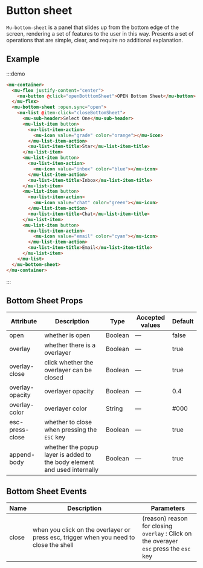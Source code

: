 # Button sheet

 `Mu-bottom-sheet` is a panel that slides up from the bottom edge of the screen, rendering a set of features to the user in this way. Presents a set of operations that are simple, clear, and require no additional explanation.

## Example

:::demo
```html
<mu-container>
  <mu-flex justify-content="center">
    <mu-button @click="openBotttomSheet">OPEN Bottom Sheet</mu-button>
  </mu-flex>
  <mu-bottom-sheet :open.sync="open">
    <mu-list @item-click="closeBottomSheet">
      <mu-sub-header>Select One</mu-sub-header>
      <mu-list-item button>
        <mu-list-item-action>
          <mu-icon value="grade" color="orange"></mu-icon>
        </mu-list-item-action>
        <mu-list-item-title>Star</mu-list-item-title>
      </mu-list-item>
      <mu-list-item button>
        <mu-list-item-action>
          <mu-icon value="inbox" color="blue"></mu-icon>
        </mu-list-item-action>
        <mu-list-item-title>Inbox</mu-list-item-title>
      </mu-list-item>
      <mu-list-item button>
        <mu-list-item-action>
          <mu-icon value="chat" color="green"></mu-icon>
        </mu-list-item-action>
        <mu-list-item-title>Chat</mu-list-item-title>
      </mu-list-item>
      <mu-list-item button>
        <mu-list-item-action>
          <mu-icon value="email" color="cyan"></mu-icon>
        </mu-list-item-action>
        <mu-list-item-title>Email</mu-list-item-title>
      </mu-list-item>
    </mu-list>
  </mu-bottom-sheet>
</mu-container>
```
:::

## Bottom Sheet Props

| Attribute | Description | Type | Accepted values | Default |
|------|------|------|------|------|
| open | whether is open | Boolean | — | false |
| overlay | whether there is a overlayer | Boolean | — | true |
| overlay-close | click whether the overlayer can be closed | Boolean | — | true |
| overlay-opacity | overlayer opacity | Boolean | — | 0.4 |
| overlay-color | overlayer color | String | — | #000 |
| esc-press-close | whether to close when pressing the `ESC` key | Boolean | — | true |
| append-body | whether the popup layer is added to the body element and used internally | Boolean | — | true |

## Bottom Sheet Events

| Name | Description | Parameters |
|------|------|-------|
| close | when you click on the overlayer or press esc, trigger when you need to close the shell | (reason) reason for closing  <br/> `overlay` : Click on the overayer <br/> `esc` press the `esc` key |

<script>
export default {
  data () {
    return {
      open: false
    }
  },
  methods: {
    closeBottomSheet () {
      this.open = false;
    },
    openBotttomSheet () {
      this.open = true;
    }
  }
}
</script>
